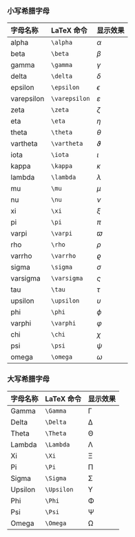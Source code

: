 ### **小写希腊字母**

| 字母名称   | LaTeX 命令    | 显示效果 |
| :--------- | :------------ | :------- |
| alpha      | `\alpha`      | *α*      |
| beta       | `\beta`       | *β*      |
| gamma      | `\gamma`      | *γ*      |
| delta      | `\delta`      | *δ*      |
| epsilon    | `\epsilon`    | *ϵ*      |
| varepsilon | `\varepsilon` | *ε*      |
| zeta       | `\zeta`       | *ζ*      |
| eta        | `\eta`        | *η*      |
| theta      | `\theta`      | *θ*      |
| vartheta   | `\vartheta`   | *ϑ*      |
| iota       | `\iota`       | *ι*      |
| kappa      | `\kappa`      | *κ*      |
| lambda     | `\lambda`     | *λ*      |
| mu         | `\mu`         | *μ*      |
| nu         | `\nu`         | *ν*      |
| xi         | `\xi`         | *ξ*      |
| pi         | `\pi`         | *π*      |
| varpi      | `\varpi`      | *ϖ*      |
| rho        | `\rho`        | *ρ*      |
| varrho     | `\varrho`     | *ϱ*      |
| sigma      | `\sigma`      | *σ*      |
| varsigma   | `\varsigma`   | *ς*      |
| tau        | `\tau`        | *τ*      |
| upsilon    | `\upsilon`    | *υ*      |
| phi        | `\phi`        | *ϕ*      |
| varphi     | `\varphi`     | *φ*      |
| chi        | `\chi`        | *χ*      |
| psi        | `\psi`        | *ψ*      |
| omega      | `\omega`      | *ω*      |

### **大写希腊字母**

| 字母名称 | LaTeX 命令 | 显示效果 |
| :------- | :--------- | :------- |
| Gamma    | `\Gamma`   | Γ        |
| Delta    | `\Delta`   | Δ        |
| Theta    | `\Theta`   | Θ        |
| Lambda   | `\Lambda`  | Λ        |
| Xi       | `\Xi`      | Ξ        |
| Pi       | `\Pi`      | Π        |
| Sigma    | `\Sigma`   | Σ        |
| Upsilon  | `\Upsilon` | Υ        |
| Phi      | `\Phi`     | Φ        |
| Psi      | `\Psi`     | Ψ        |
| Omega    | `\Omega`   | Ω        |